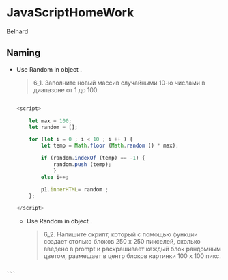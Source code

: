 # JavaScriptHomeWork
 Belhard
 
 
## Naming

  - Use Random in object .

    > 6_1. Заполните новый массив случайными 10-ю числами в диапазоне от 1 до 100.


    ```js
    
    <script>

        let max = 100;
        let random = []; 

        for (let i = 0 ; i < 10 ; i ++ ) {
			let temp = Math.floor (Math.random () * max); 

			if (random.indexOf (temp) == -1) {
				random.push (temp); 
				} 
			else i++; 

            p1.innerHTML= random ;
        };

    </script>
    
    ```
    
    - Use Random in object .
    
       > 6_2. Напишите скрипт, который с помощью функции создает столько блоков 250 х 250 пикселей, сколько введено в prompt и раскрашивает каждый блок рандомным цветом, размещает в центр блоков картинки 100 х 100 пикс.


    ```js

<!--  <style>
        div.box {width:200px; height: 200px; float:left; margin: 0 50px 50px 0}
 </style>
 <body>
    <button>Push me...</button> <br><br>
    <div id="container"></div>
 </body> -->
    
 <script>

        function onClick() {
            const div = document.createElement("div");
             div.classList.add("box");
             div.style = "background-color: " +'#' + (Math.random().toString(16) + '000000').substring(2,8).toUpperCase();
              document.getElementById("container").appendChild(div);
 
        };
        document.querySelector("button").addEventListener("click", onClick);
        for(let i = 5; i > 0; i--) onClick();

    </script>
    
    ```
